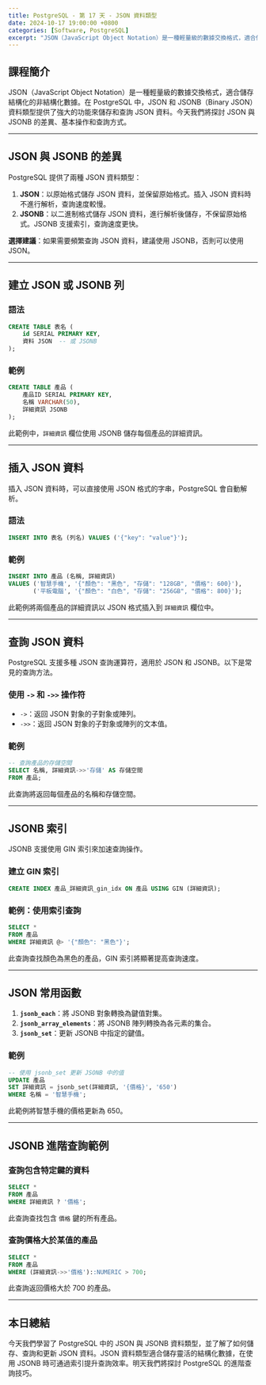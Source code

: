 ```yaml
---
title: PostgreSQL - 第 17 天 - JSON 資料類型
date: 2024-10-17 19:00:00 +0800
categories: [Software, PostgreSQL]
excerpt: "JSON（JavaScript Object Notation）是一種輕量級的數據交換格式，適合儲存結構化的非結構化數據。在 PostgreSQL 中，JSON 和 JSONB（Binary JSON）資料類型提供了強大的功能來儲存和查詢 JSON 資料。今天我們將探討 JSON 與 JSONB 的差異、基本操作和查詢方式。"
---
```


## 課程簡介
JSON（JavaScript Object Notation）是一種輕量級的數據交換格式，適合儲存結構化的非結構化數據。在 PostgreSQL 中，JSON 和 JSONB（Binary JSON）資料類型提供了強大的功能來儲存和查詢 JSON 資料。今天我們將探討 JSON 與 JSONB 的差異、基本操作和查詢方式。

---

## JSON 與 JSONB 的差異

PostgreSQL 提供了兩種 JSON 資料類型：

1. **JSON**：以原始格式儲存 JSON 資料，並保留原始格式。插入 JSON 資料時不進行解析，查詢速度較慢。
2. **JSONB**：以二進制格式儲存 JSON 資料，進行解析後儲存，不保留原始格式。JSONB 支援索引，查詢速度更快。

**選擇建議**：如果需要頻繁查詢 JSON 資料，建議使用 JSONB，否則可以使用 JSON。

---

## 建立 JSON 或 JSONB 列

### 語法

```sql
CREATE TABLE 表名 (
    id SERIAL PRIMARY KEY,
    資料 JSON  -- 或 JSONB
);
```

### 範例

```sql
CREATE TABLE 產品 (
    產品ID SERIAL PRIMARY KEY,
    名稱 VARCHAR(50),
    詳細資訊 JSONB
);
```

此範例中，`詳細資訊` 欄位使用 JSONB 儲存每個產品的詳細資訊。

---

## 插入 JSON 資料

插入 JSON 資料時，可以直接使用 JSON 格式的字串，PostgreSQL 會自動解析。

### 語法

```sql
INSERT INTO 表名 (列名) VALUES ('{"key": "value"}');
```

### 範例

```sql
INSERT INTO 產品 (名稱, 詳細資訊) 
VALUES ('智慧手機', '{"顏色": "黑色", "存儲": "128GB", "價格": 600}'),
       ('平板電腦', '{"顏色": "白色", "存儲": "256GB", "價格": 800}');
```

此範例將兩個產品的詳細資訊以 JSON 格式插入到 `詳細資訊` 欄位中。

---

## 查詢 JSON 資料

PostgreSQL 支援多種 JSON 查詢運算符，適用於 JSON 和 JSONB。以下是常見的查詢方法。

### 使用 `->` 和 `->>` 操作符

- `->`：返回 JSON 對象的子對象或陣列。
- `->>`：返回 JSON 對象的子對象或陣列的文本值。

### 範例

```sql
-- 查詢產品的存儲空間
SELECT 名稱, 詳細資訊->>'存儲' AS 存儲空間
FROM 產品;
```

此查詢將返回每個產品的名稱和存儲空間。

---

## JSONB 索引

JSONB 支援使用 GIN 索引來加速查詢操作。

### 建立 GIN 索引

```sql
CREATE INDEX 產品_詳細資訊_gin_idx ON 產品 USING GIN (詳細資訊);
```

### 範例：使用索引查詢

```sql
SELECT * 
FROM 產品
WHERE 詳細資訊 @> '{"顏色": "黑色"}';
```

此查詢查找顏色為黑色的產品，GIN 索引將顯著提高查詢速度。

---

## JSON 常用函數

1. **`jsonb_each`**：將 JSONB 對象轉換為鍵值對集。
2. **`jsonb_array_elements`**：將 JSONB 陣列轉換為各元素的集合。
3. **`jsonb_set`**：更新 JSONB 中指定的鍵值。

### 範例

```sql
-- 使用 jsonb_set 更新 JSONB 中的值
UPDATE 產品 
SET 詳細資訊 = jsonb_set(詳細資訊, '{價格}', '650')
WHERE 名稱 = '智慧手機';
```

此範例將智慧手機的價格更新為 650。

---

## JSONB 進階查詢範例

### 查詢包含特定鍵的資料

```sql
SELECT * 
FROM 產品 
WHERE 詳細資訊 ? '價格';
```

此查詢查找包含 `價格` 鍵的所有產品。

### 查詢價格大於某值的產品

```sql
SELECT * 
FROM 產品 
WHERE (詳細資訊->>'價格')::NUMERIC > 700;
```

此查詢返回價格大於 700 的產品。

---

## 本日總結
今天我們學習了 PostgreSQL 中的 JSON 與 JSONB 資料類型，並了解了如何儲存、查詢和更新 JSON 資料。JSON 資料類型適合儲存靈活的結構化數據，在使用 JSONB 時可通過索引提升查詢效率。明天我們將探討 PostgreSQL 的進階查詢技巧。
